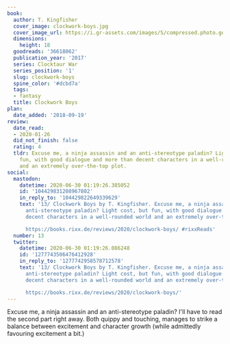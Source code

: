 ```yaml
---
book:
  author: T. Kingfisher
  cover_image: clockwork-boys.jpg
  cover_image_url: https://i.gr-assets.com/images/S/compressed.photo.goodreads.com/books/1511019840l/36618062._SY475_.jpg
  dimensions:
    height: 18
  goodreads: '36618062'
  publication_year: '2017'
  series: Clocktaur War
  series_position: '1'
  slug: clockwork-boys
  spine_color: '#dcbd7a'
  tags:
  - fantasy
  title: Clockwork Boys
plan:
  date_added: '2018-09-19'
review:
  date_read:
  - 2020-01-26
  did_not_finish: false
  rating: 4
  tldr: Excuse me, a ninja assassin and an anti-stereotype paladin? Light cost, but
    fun, with good dialogue and more than decent characters in a well-rounded world
    and an extremely over-the-top plot.
social:
  mastodon:
    datetime: 2020-06-30 01:19:26.385052
    id: '104429831208967802'
    in_reply_to: '104429822649339629'
    text: '13/ Clockwork Boys by T. Kingfisher. Excuse me, a ninja assassin and an
      anti-stereotype paladin? Light cost, but fun, with good dialogue and more than
      decent characters in a well-rounded world and an extremely over-the-top plot.

      https://books.rixx.de/reviews/2020/clockwork-boys/ #rixxReads'
  number: 13
  twitter:
    datetime: 2020-06-30 01:19:26.086248
    id: '1277743506476412928'
    in_reply_to: '1277742958578712578'
    text: '13/ Clockwork Boys by T. Kingfisher. Excuse me, a ninja assassin and an
      anti-stereotype paladin? Light cost, but fun, with good dialogue and more than
      decent characters in a well-rounded world and an extremely over-the-top plot.

      https://books.rixx.de/reviews/2020/clockwork-boys/'
---
```


Excuse me, a ninja assassin and an anti-stereotype paladin? I'll have to read the second part right away. Both quippy
and touching, manages to strike a balance between excitement and character growth (while admittedly favouring excitement
a bit.)
